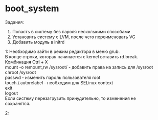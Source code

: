 # boot_system
Задания:  
1. Попасть в систему без пароля несколькими способами  
2. Установить систему с LVM, после чего переименовать VG  
3. Добавить модуль в initrd  

1:
Необходимо зайти в режим редактора в меню grub.  
В конце строки, которая начинается с kernel вставить rd.break.  
Комбинация Ctrl + X  
mount -o remount,rw /sysroot/  - добавить права на запись для /sysroot    
chroot /sysroot  
passwd  - изменить пароль пользователя root  
touch /.autorelabel  - необходим для SELinux context  
exit  
logout  
Если систему перезагрузить принудительно, то изменения не сохранятся.

2:  

